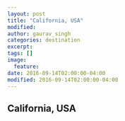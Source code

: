 ```yaml
---
layout: post
title: "California, USA"
modified:
author: gaurav_singh
categories: destination
excerpt:
tags: []
image:
  feature:
date: 2016-09-14T02:00:00-04:00
modified: 2016-09-14T02:00:00-04:00
---
```


## California, USA